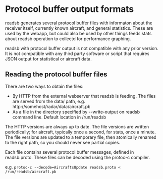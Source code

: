 # Protocol buffer output formats

readsb generates several protocol buffer files with informaton about the receiver itself, currently known aircraft,
and general statistics. These are used by the webapp, but could also be used by other things feeds stats
about readsb operation to collectd for performance graphing.

readsb with protocol buffer output is not compatible with any prior version. It is not compatible with any third party software
or script that requires JSON output for statistical or aircraft data.

## Reading the protocol buffer files

There are two ways to obtain the files:

 * By HTTP from the external webserver that readsb is feeding. The files are served from the data/ path, e.g. http://somehost/radar/data/aircraft.pb
 * As a file in the directory specified by --write-output on readsb command line. Default location in /run/readsb

The HTTP versions are always up to date.
The file versions are written periodically; for aircraft, typically once a second, for stats, once a minute.
The file versions are updated to a temporary file, then atomically renamed to the right path, so you should never see partial copies.

Each file contains several protocol buffer messages, defined in readsb.proto. These files can be decoded using the protoc-c compiler.

e.g. ```protoc-c --decode=AircraftsUpdate readsb.proto < /run/readsb/aircraft.pb```
